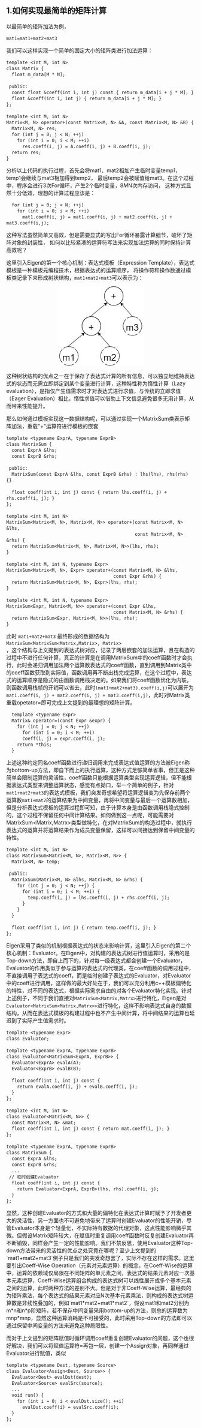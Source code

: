 ## 1.如何实现最简单的矩阵计算
以最简单的矩阵加法为例，  
```
mat1=mat1+mat2+mat3
```
我们可以这样实现一个简单的固定大小的矩阵类进行加法运算：
```
template <int M, int N>
class Matrix {
  float m_data[M * N];

 public:
  const float &coeff(int i, int j) const { return m_data[i + j * M]; }
  float &coeff(int i, int j) { return m_data[i + j * M]; }
};

template <int M, int N>
Matrix<M, N> operator+(const Matrix<M, N> &A, const Matrix<M, N> &B) {
  Matrix<M, N> res;
  for (int j = 0; j < N; ++j)
    for (int i = 0; i < M; ++i)
      res.coeff(i, j) = A.coeff(i, j) + B.coeff(i, j);
  return res;
}
```
分析以上代码的执行过程，首先会将mat1、mat2相加产生临时变量temp1，temp1会继续与mat3相加得到temp2，
最后temp2会被赋值给mat3。在这个过程中，程序会进行3次For循环，产生2个临时变量，8*M*N次内存访问，
这种方式显然十分低效，理想的计算过程应该是：
```
  for (int j = 0; j < N; ++j)
    for (int i = 0; i < M; ++i)
      mat1.coeff(i, j) = mat1.coeff(i, j) + mat2.coeff(i, j) + mat3.coeff(i,j);
```
这种写法虽然简单又高效，但是需要显式的写出For循环暴露计算细节，破坏了矩阵对象的封装性，
如何以比较紧凑的运算符写法来实现加法运算的同时保持计算高效呢？

这里引入Eigen的第一个核心机制：表达式模板（Expression Template），表达式模板是一种模板元编程技术，根据表达式的运算顺序，
将操作符和操作数通过模板类记录下来形成树状结构，`mat1+mat2+mat3`可以表示为：
<div align='center'><img src="./tree1.png" alt="表达式树" title="加法树"></div>
<p>这种树状结构的优点之一在于保存了表达式计算的所有信息，可以独立地维持表达式的状态而无需立即绑定到某个变量进行计算，这种特性称为惰性计算（Lazy evaluation），是指仅产生值需求时才对表达式进行求值，与传统的立即求值（Eager Evaluation）相比，惰性求值可以借助上下文信息避免很多无用计算，从而带来性能提升。</p>     
那么如何通过模板实现这一数据结构呢，可以通过实现一个MatrixSum类表示矩阵加法，重载"+"运算符进行模板的嵌套

```
template <typename ExprA, typename ExprB>
class MatrixSum {
  const ExprA &lhs;
  const ExprB &rhs;

 public:
  MatrixSum(const ExprA &lhs, const ExprB &rhs) : lhs(lhs), rhs(rhs) {}

  float coeff(int i, int j) const { return lhs.coeff(i, j) + rhs.coeff(i, j); }
};

template <int M, int N>
MatrixSum<Matrix<M, N>, Matrix<M, N>> operator+(const Matrix<M, N> &lhs,
                                                const Matrix<M, N> &rhs) {
  return MatrixSum<Matrix<M, N>, Matrix<M, N>>(lhs, rhs);
}

template <int M, int N, typename Expr>
MatrixSum<Matrix<M, N>, Expr> operator+(const Matrix<M, N> &lhs,
                                        const Expr &rhs) {
  return MatrixSum<Matrix<M, N>, Expr>(lhs, rhs);
}

template <int M, int N, typename Expr>
MatrixSum<Expr, Matrix<M, N>> operator+(const Expr &lhs,
                                        const Matrix<M, N> &rhs) {
  return MatrixSum<Expr, Matrix<M, N>>(lhs, rhs);
}
```

此时 `mat1+mat2+mat3` 最终形成的数据结构为 <code> MatrixSum<MatrixSum<Matrix,Matrix>, Matrix> </code>，这个结构与上文提到的表达式树对应，记录了两层嵌套的加法运算，且在构造的过程中不进行任何计算，真正的计算是在调用MatrixSum中的coeff函数时才会执行，此时会递归调用加法两个运算数表达式的coeff函数，直到调用到Matrix类中的coeff函数获取到实际值，函数调用再不断出栈完成运算，在这个过程中，表达式的运算顺序是隐式的由函数调用栈决定的。如果我们将coeff函数优化为内联，则函数调用栈帧的开销可以省去，此时`(mat1+mat2+mat3).coeff(i,j)`可以展开为`mat1.coeff(i, j) + mat2.coeff(i, j) + mat3.coeff(i,j)`，此时对Matrix类重载opetator=即可完成上文提到的最理想的矩阵计算。

```
  template <typename Expr>
  Matrix& operator=(const Expr &expr) {
    for (int j = 0; j < N; ++j)
      for (int i = 0; i < M; ++i) 
      coeff(i, j) = expr.coeff(i, j);
    return *this;
  }
```

上述这种约定同名coeff函数进行递归调用来完成表达式值运算的方法被Eigen称为bottom-up方法，即自下而上的执行运算，这种方式足够简单省事，但正是这种简单会限制运算的灵活性，coeff函数只能根据运算类型实现运算逻辑，但不能根据表达式类型来调整运算状态，感觉有点拗口，举一个简单的例子，针对`mat1+mat2+mat3`的表达式模板，我们突发奇想希望将运算逻辑变为先保存前两个运算数`mat1+mat2`的运算结果为中间变量，再将中间变量与最后一个运算数相加，但是分析表达式模板的运算过程即可知，由于计算本身是由函数调用栈隐式控制的，这个过程不保留任何中间计算结果。如何做到这一点呢，可能需要对MatrixSum<Matrix,Matrx>类型做特化，在对MatrixSum的构造过程中，就执行表达式的运算并将运算结果作为成员变量保留，这样可以间接达到保留中间变量的特性。

```
template <int M, int N>
class MatrixSum<Matrix<M, N>, Matrix<M, N>> {
  Matrix<M, N> temp;

 public:
  MatrixSum(Matrix<M, N> &lhs, Matrix<M, N> &rhs) {
    for (int j = 0; j < N; ++j) {
      for (int i = 0; i < M; ++i) {
        temp.coeff(i, j) = lhs.coeff(i, j) + rhs.coeff(i, j);
      }
    }
  }

  float coeff(int i, int j) { return temp.coeff(i, j); }
};
```

Eigen采用了类似的机制根据表达式的状态来影响计算，这里引入Eigen的第二个核心机制：Evaluator。在Eigen中，对构建的表达式树进行值运算时，采用的是Top-down方法，即自上而下的，针对每一级表达式都会创建一个Evaluator，Evaluator的作用类似于参与运算的表达式的代理类，在coeff函数的调用过程中，不直接调用子表达式的coeff，而是临时创建子表达式的Evaluator，对Evaluator中的coeff进行调用，这样做的最大好处在于，我们可以充分利用c++模板偏特化的特性，对不同的表达式，根据实际需求自由的对各个Evaluator特化实现。针对上述例子，不同于我们直接对`MatrixSum<Matrix,Matrx>`进行特化，Eigen是对`Evaluator<MatrixSum<Matrix,Matrx>>`进行特化，这样不影响表达式自身的数据结构，从而在表达式模板的构建过程中也不产生中间计算，将中间结果的运算也延迟到了实际产生值需求时。

```
template <typename Expr>
class Evaluator;

template <typename ExprA, typename ExprB>
class Evaluator<MatrixSum<ExprA, ExprB>> {
  Evaluator<ExprA> evalA(A);
  Evaluator<ExprB> evalB(B);

  float coeff(int i, int j) const {
    return evalA.coeff(i, j) + evalB.coeff(i, j);
  }
};

template <int M, int N>
class Evaluator<Matrix<M, N>> {
  const Matrix<M, N> &mat;
  float coeff(int i, int j) const { return mat.coeff(i, j); }
};

template <typename ExprA, typename ExprB>
class MatrixSum {
  const ExprA &lhs;
  const ExprB &rhs;
  ...
 // 临时创建Evaluator
  float coeff(int i, int j) const {
    return Evaluator<ExprA, ExprB>(lhs, rhs).coeff(i, j);
  }
};
```

<p>显然，这种创建Evaluator的方式和大量的偏特化在表达式计算时赋予了开发者更大的灵活性，另一方面也不可避免地带来了运算时创建Evaluator的性能开销，尽管Evaluator本身是个轻量化，不实际持有数据的代理对象，这点性能影响微乎其微。但假设Matrix矩阵较大，在赋值时重复调用coeff函数时反复创建Evaluator再不断销毁，同样会产生一定的性能影响。我们不禁反思，使用Evaluator这种Top-down方法带来的灵活性的优点之处究竟在哪呢？至少上文提到的`mat1+mat2+mat3`例子只是我们的突发奇想罢了，实际不存在这样的需求。这里要引出Coeff-Wise Operation（元素对元素运算）的概念，在Coeff-Wise的运算中，运算的依赖域仅局限在不同矩阵的单元素之间，表达式的结果元素对应一次基本元素运算，Coeff-Wise运算组合构成的表达式树可以线性展开成多个基本元素之间的运算，此时两种方法的差别不大。但是对于非Coeff-Wise运算，最经典的为矩阵乘法，每个表达式的结果元素对应N次基本元素乘法，则构成的表达式树运算数是非线性叠加的，例如`mat1*mat2+mat1*mat2`，假设mat1和mat2分别为m*n和n*p阶矩阵，若不保存中间变量采用bottom-up的方法，则总的运算数为mnp*mnp，显然这种运算消耗是不可接受的，此时采用Top-down的方法即可以通过保留中间变量的方法来避免这种局限性。</p>

<p>而对于上文提到的矩阵赋值时循环调用coeff重复创建Evaluator的问题，这个也很好解决，我们可以将赋值运算符=再包一层，创建一个Assign对象，再同样通过Evaluator进行赋值，类似

```
template <typename Dest, typename Source>
class Evaluator<Assign<Dest, Source>> {
  Evaluator<Dest> evalDst(dest);
  Evaluator<Source> evalSrc(source);
  ...
  void run() {
    for (int i = 0; i < evalDst.size(); ++i)
      evalDst.coeff(i) = evalSrc.coeff(i);
  }
};
```


